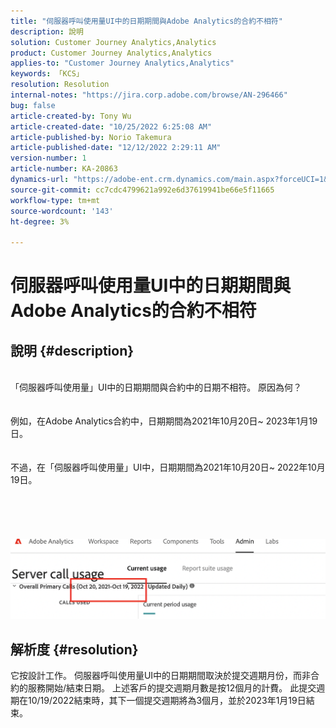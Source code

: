 ```yaml
---
title: "伺服器呼叫使用量UI中的日期期間與Adobe Analytics的合約不相符"
description: 說明
solution: Customer Journey Analytics,Analytics
product: Customer Journey Analytics,Analytics
applies-to: "Customer Journey Analytics,Analytics"
keywords: 「KCS」
resolution: Resolution
internal-notes: "https://jira.corp.adobe.com/browse/AN-296466"
bug: false
article-created-by: Tony Wu
article-created-date: "10/25/2022 6:25:08 AM"
article-published-by: Norio Takemura
article-published-date: "12/12/2022 2:29:11 AM"
version-number: 1
article-number: KA-20863
dynamics-url: "https://adobe-ent.crm.dynamics.com/main.aspx?forceUCI=1&pagetype=entityrecord&etn=knowledgearticle&id=578a78bc-2d54-ed11-bba2-6045bd006b4b"
source-git-commit: cc7cdc4799621a992e6d37619941be66e5f11665
workflow-type: tm+mt
source-wordcount: '143'
ht-degree: 3%

---
```


# 伺服器呼叫使用量UI中的日期期間與Adobe Analytics的合約不相符

## 說明 {#description}

<br>「伺服器呼叫使用量」UI中的日期期間與合約中的日期不相符。 原因為何？<br><br>
<br>例如，在Adobe Analytics合約中，日期期間為2021年10月20日~ 2023年1月19日。<br><br>
<br>不過，在「伺服器呼叫使用量」UI中，日期期間為2021年10月20日~ 2022年10月19日。<br><br> <br><br> <br><br>![](assets/___1c772bee-2e54-ed11-bba2-6045bd006b4b___.png)<br>

## 解析度 {#resolution}


它按設計工作。
伺服器呼叫使用量UI中的日期期間取決於提交週期月份，而非合約的服務開始/結束日期。
上述客戶的提交週期月數是按12個月的計費。
此提交週期在10/19/2022結束時，其下一個提交週期將為3個月，並於2023年1月19日結束。
